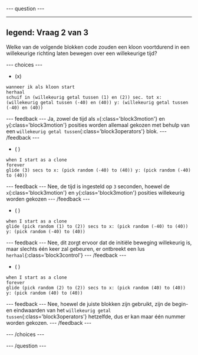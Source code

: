 
--- question ---

---
legend: Vraag 2 van 3
---

Welke van de volgende blokken code zouden een kloon voortdurend in een willekeurige richting laten bewegen over een willekeurige tijd?

--- choices ---

- (x)

```blocks3
wanneer ik als kloon start
herhaal
schuif in (willekeurig getal tussen (1) en (2)) sec. tot x: (willekeurig getal tussen (-40) en (40)) y: (willekeurig getal tussen (-40) en (40))
```

  --- feedback --- Ja, zowel de tijd als `x`{:class='block3motion'} en `y`{:class='block3motion'} posities worden allemaal gekozen met behulp van een `willekeurig getal tussen`{:class='block3operators'} blok. --- /feedback ---

- ( )
```blocks3
when I start as a clone
forever
glide (3) secs to x: (pick random (-40) to (40)) y: (pick random (-40) to (40))
```
  --- feedback --- Nee, de tijd is ingesteld op `3` seconden, hoewel de `x`{:class='block3motion'} en `y`{:class='block3motion'} posities willekeurig worden gekozen --- /feedback ---

- ( )
```blocks3
when I start as a clone
glide (pick random (1) to (2)) secs to x: (pick random (-40) to (40)) y: (pick random (-40) to (40))
```
  --- feedback --- Nee, dit zorgt ervoor dat de initiële beweging willekeurig is, maar slechts één keer zal gebeuren, er ontbreekt een lus `herhaal`{:class='block3control'}
  --- /feedback ---

- ( )
```blocks3
when I start as a clone
forever
glide (pick random (2) to (2)) secs to x: (pick random (40) to (40)) y: (pick random (40) to (40))
```
  --- feedback --- Nee, hoewel de juiste blokken zijn gebruikt, zijn de begin- en eindwaarden van het `willekeurig getal tussen`{:class='block3operators'} hetzelfde, dus er kan maar één nummer worden gekozen. --- /feedback ---

--- /choices ---

--- /question ---
